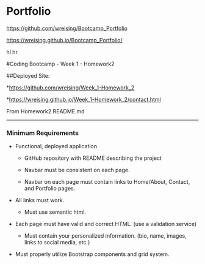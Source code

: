 # Portfolio

https://github.com/wreising/Bootcamp_Portfolio

https://wreising.github.io/Bootcamp_Portfolio/


hl
hr

#Coding Bootcamp - Week 1 - Homework2

##Deployed Site:

*https://github.com/wreising/Week_1-Homework_2

*https://wreising.github.io/Week_1-Homework_2/contact.html

From Homework2 README.md
______

### Minimum Requirements

* Functional, deployed application

	* GitHub repository with README describing the project

	* Navbar must be consistent on each page.

	* Navbar on each page must contain links to Home/About, Contact, and Portfolio pages.

* All links must work.

	* Must use semantic html.

* Each page must have valid and correct HTML. (use a validation service)

	* Must contain your personalized information. (bio, name, images, links to social media, etc.)

* Must properly utilize Bootstrap components and grid system.
